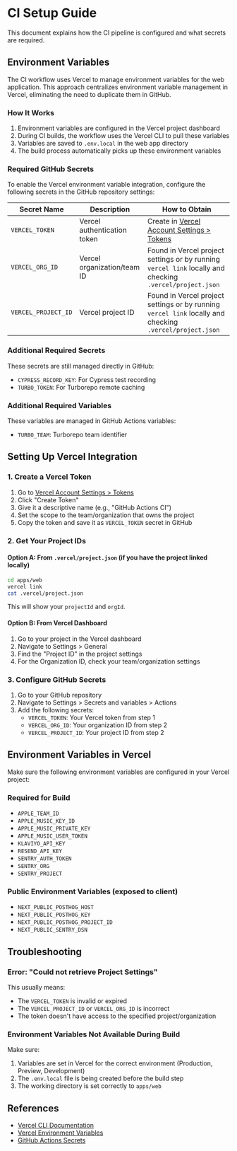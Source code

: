 # CI Setup Guide

This document explains how the CI pipeline is configured and what secrets are required.

## Environment Variables

The CI workflow uses Vercel to manage environment variables for the web application. This approach centralizes environment variable management in Vercel, eliminating the need to duplicate them in GitHub.

### How It Works

1. Environment variables are configured in the Vercel project dashboard
2. During CI builds, the workflow uses the Vercel CLI to pull these variables
3. Variables are saved to `.env.local` in the web app directory
4. The build process automatically picks up these environment variables

### Required GitHub Secrets

To enable the Vercel environment variable integration, configure the following secrets in the GitHub repository settings:

| Secret Name | Description | How to Obtain |
|------------|-------------|---------------|
| `VERCEL_TOKEN` | Vercel authentication token | Create in [Vercel Account Settings > Tokens](https://vercel.com/account/tokens) |
| `VERCEL_ORG_ID` | Vercel organization/team ID | Found in Vercel project settings or by running `vercel link` locally and checking `.vercel/project.json` |
| `VERCEL_PROJECT_ID` | Vercel project ID | Found in Vercel project settings or by running `vercel link` locally and checking `.vercel/project.json` |

### Additional Required Secrets

These secrets are still managed directly in GitHub:

- `CYPRESS_RECORD_KEY`: For Cypress test recording
- `TURBO_TOKEN`: For Turborepo remote caching

### Additional Required Variables

These variables are managed in GitHub Actions variables:

- `TURBO_TEAM`: Turborepo team identifier

## Setting Up Vercel Integration

### 1. Create a Vercel Token

1. Go to [Vercel Account Settings > Tokens](https://vercel.com/account/tokens)
2. Click "Create Token"
3. Give it a descriptive name (e.g., "GitHub Actions CI")
4. Set the scope to the team/organization that owns the project
5. Copy the token and save it as `VERCEL_TOKEN` secret in GitHub

### 2. Get Your Project IDs

#### Option A: From `.vercel/project.json` (if you have the project linked locally)

```bash
cd apps/web
vercel link
cat .vercel/project.json
```

This will show your `projectId` and `orgId`.

#### Option B: From Vercel Dashboard

1. Go to your project in the Vercel dashboard
2. Navigate to Settings > General
3. Find the "Project ID" in the project settings
4. For the Organization ID, check your team/organization settings

### 3. Configure GitHub Secrets

1. Go to your GitHub repository
2. Navigate to Settings > Secrets and variables > Actions
3. Add the following secrets:
   - `VERCEL_TOKEN`: Your Vercel token from step 1
   - `VERCEL_ORG_ID`: Your organization ID from step 2
   - `VERCEL_PROJECT_ID`: Your project ID from step 2

## Environment Variables in Vercel

Make sure the following environment variables are configured in your Vercel project:

### Required for Build

- `APPLE_TEAM_ID`
- `APPLE_MUSIC_KEY_ID`
- `APPLE_MUSIC_PRIVATE_KEY`
- `APPLE_MUSIC_USER_TOKEN`
- `KLAVIYO_API_KEY`
- `RESEND_API_KEY`
- `SENTRY_AUTH_TOKEN`
- `SENTRY_ORG`
- `SENTRY_PROJECT`

### Public Environment Variables (exposed to client)

- `NEXT_PUBLIC_POSTHOG_HOST`
- `NEXT_PUBLIC_POSTHOG_KEY`
- `NEXT_PUBLIC_POSTHOG_PROJECT_ID`
- `NEXT_PUBLIC_SENTRY_DSN`

## Troubleshooting

### Error: "Could not retrieve Project Settings"

This usually means:
- The `VERCEL_TOKEN` is invalid or expired
- The `VERCEL_PROJECT_ID` or `VERCEL_ORG_ID` is incorrect
- The token doesn't have access to the specified project/organization

### Environment Variables Not Available During Build

Make sure:
1. Variables are set in Vercel for the correct environment (Production, Preview, Development)
2. The `.env.local` file is being created before the build step
3. The working directory is set correctly to `apps/web`

## References

- [Vercel CLI Documentation](https://vercel.com/docs/cli)
- [Vercel Environment Variables](https://vercel.com/docs/concepts/projects/environment-variables)
- [GitHub Actions Secrets](https://docs.github.com/en/actions/security-guides/encrypted-secrets)
